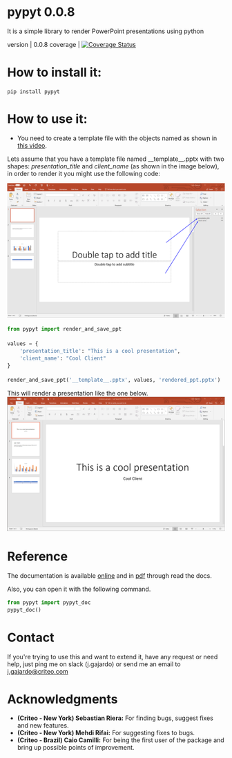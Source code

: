 # pypyt 0.0.8
It is a simple library to render PowerPoint presentations using python


version | 0.0.8 
coverage | [![Coverage Status](https://coveralls.io/repos/github/llulai/pypyt/badge.svg?branch=master)](https://coveralls.io/github/llulai/pypyt?branch=master)

# How to install it:


    pip install pypyt



# How to use it:
- You need to create a template file with the objects named as shown in [this video](https://www.youtube.com/watch?v=IhES3of_9Nw).

Lets assume that you have a template file named \_\_template\_\_.pptx with two shapes: *presentation_title* and
*client_name* (as shown in the image below), in order to render it you might use the following code:

![](images/template1.png)
```python
from pypyt import render_and_save_ppt

values = {
    'presentation_title': "This is a cool presentation",
    'client_name': "Cool Client"
}

render_and_save_ppt('__template__.pptx', values, 'rendered_ppt.pptx')
```
    
This will render a presentation like the one below.
![](images/output1.png)


# Reference

The documentation is available <a href="https://pypyt.readthedocs.io/en/latest/index.html">online</a> and in
[pdf](https://media.readthedocs.org/pdf/pypyt/latest/pypyt.pdf) through read the docs.

Also, you can open it with the following command.

```python
from pypyt import pypyt_doc
pypyt_doc()
```

# Contact
If you're trying to use this and want to extend it, have any request or need help, just ping me on slack (j.gajardo) or
send me an email to j.gajardo@criteo.com

# Acknowledgments
- **(Criteo - New York) Sebastian Riera:** For finding bugs, suggest fixes and new features.
- **(Criteo - New York) Mehdi Rifai:** For suggesting fixes to bugs.
- **(Criteo - Brazil) Caio Camilli:** For being the first user of the package and bring up possible points of improvement.